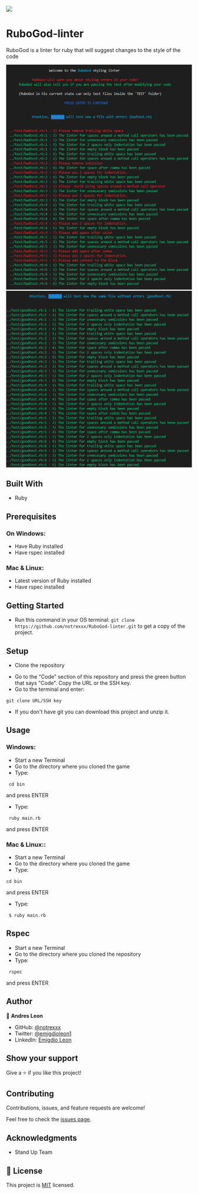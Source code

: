 
![](https://img.shields.io/badge/Microverse-blueviolet)


# RuboGod-linter
 RuboGod is a linter for ruby that will suggest changes to the style of the code

![screenshot](assets/screenshot2.png)
![screenshot](assets/screenshot1.png)

## Built With

- Ruby

## Prerequisites

### On Windows:
- Have Ruby installed
- Have rspec installed
### Mac & Linux:
- Latest version of Ruby installed
- Have rspec installed

## Getting Started

- Run this command in your OS terminal: `git clone https://github.com/notrexxx/RuboGod-linter.git` to get a copy of the project.

## Setup

* Clone the repository
- Go to the "Code" section of this repository and press the green button that says "Code". Copy the URL or the SSH key.
- Go to the terminal and enter:
```
git clone URL/SSH key
```
- If you don't have git you can download this project and unzip it.

## Usage

### Windows:

- Start a new Terminal 
- Go to the directory where you cloned the game
- Type:
```
 cd bin
```
and press ENTER

- Type:
```
 ruby main.rb 
```
and press ENTER

### Mac & Linux::

- Start a new Terminal 
- Go to the directory where you cloned the game
- Type: 
```
cd bin
```
and press ENTER

- Type:
```
 $ ruby main.rb
```

## Rspec

- Start a new Terminal 
- Go to the directory where you cloned the repository
- Type:
```
 rspec
```
and press ENTER


## Author

👤 **Andres Leon**

- GitHub: [@notrexxx](https://github.com/notrexxx)
- Twitter: [@emigdioleon1](https://twitter.com/emigdioleon1)
- LinkedIn: [Emigdio Leon](https://linkedin.com/emigdio-leon-689109195)


## Show your support

Give a ⭐️ if you like this project!

## Contributing

Contributions, issues, and feature requests are welcome!

Feel free to check the [issues page](https://github.com/notrexxx/RuboGod-linter/issues).

## Acknowledgments

- Stand Up Team

## 📝 License

This project is [MIT](./LICENSE) licensed.
